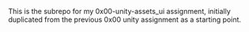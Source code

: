 This is the subrepo for my 0x00-unity-assets_ui assignment, initially duplicated from the previous 0x00 unity assignment as a starting point.
